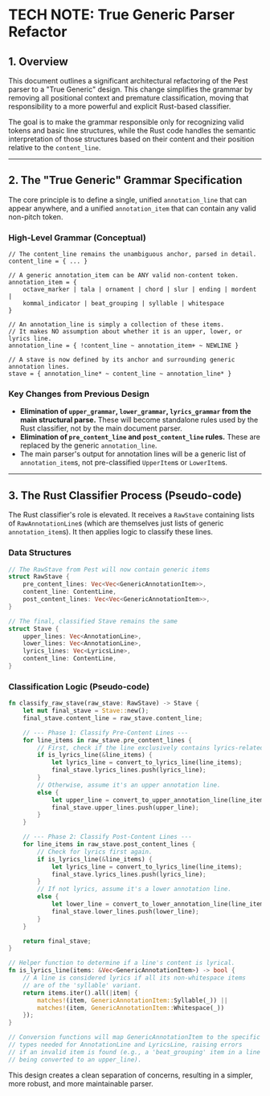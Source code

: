 # TECH NOTE: True Generic Parser Refactor

## 1. Overview

This document outlines a significant architectural refactoring of the Pest parser to a "True Generic" design. This change simplifies the grammar by removing all positional context and premature classification, moving that responsibility to a more powerful and explicit Rust-based classifier.

The goal is to make the grammar responsible only for recognizing valid tokens and basic line structures, while the Rust code handles the semantic interpretation of those structures based on their content and their position relative to the `content_line`.

---

## 2. The "True Generic" Grammar Specification

The core principle is to define a single, unified `annotation_line` that can appear anywhere, and a unified `annotation_item` that can contain any valid non-pitch token.

### High-Level Grammar (Conceptual)

```pest
// The content_line remains the unambiguous anchor, parsed in detail.
content_line = { ... }

// A generic annotation_item can be ANY valid non-content token.
annotation_item = {
    octave_marker | tala | ornament | chord | slur | ending | mordent |
    kommal_indicator | beat_grouping | syllable | whitespace
}

// An annotation_line is simply a collection of these items.
// It makes NO assumption about whether it is an upper, lower, or lyrics line.
annotation_line = { !content_line ~ annotation_item+ ~ NEWLINE }

// A stave is now defined by its anchor and surrounding generic annotation lines.
stave = { annotation_line* ~ content_line ~ annotation_line* }
```

### Key Changes from Previous Design

-   **Elimination of `upper_grammar`, `lower_grammar`, `lyrics_grammar` from the main structural parse.** These will become standalone rules used by the Rust classifier, not by the main document parser.
-   **Elimination of `pre_content_line` and `post_content_line` rules.** These are replaced by the generic `annotation_line`.
-   The main parser's output for annotation lines will be a generic list of `annotation_item`s, not pre-classified `UpperItem`s or `LowerItem`s.

---

## 3. The Rust Classifier Process (Pseudo-code)

The Rust classifier's role is elevated. It receives a `RawStave` containing lists of `RawAnnotationLine`s (which are themselves just lists of generic `annotation_item`s). It then applies logic to classify these lines.

### Data Structures

```rust
// The RawStave from Pest will now contain generic items
struct RawStave {
    pre_content_lines: Vec<Vec<GenericAnnotationItem>>,
    content_line: ContentLine,
    post_content_lines: Vec<Vec<GenericAnnotationItem>>,
}

// The final, classified Stave remains the same
struct Stave {
    upper_lines: Vec<AnnotationLine>,
    lower_lines: Vec<AnnotationLine>,
    lyrics_lines: Vec<LyricsLine>,
    content_line: ContentLine,
}
```

### Classification Logic (Pseudo-code)

```rust
fn classify_raw_stave(raw_stave: RawStave) -> Stave {
    let mut final_stave = Stave::new();
    final_stave.content_line = raw_stave.content_line;

    // --- Phase 1: Classify Pre-Content Lines ---
    for line_items in raw_stave.pre_content_lines {
        // First, check if the line exclusively contains lyrics-related items.
        if is_lyrics_line(&line_items) {
            let lyrics_line = convert_to_lyrics_line(line_items);
            final_stave.lyrics_lines.push(lyrics_line);
        }
        // Otherwise, assume it's an upper annotation line.
        else {
            let upper_line = convert_to_upper_annotation_line(line_items);
            final_stave.upper_lines.push(upper_line);
        }
    }

    // --- Phase 2: Classify Post-Content Lines ---
    for line_items in raw_stave.post_content_lines {
        // Check for lyrics first again.
        if is_lyrics_line(&line_items) {
            let lyrics_line = convert_to_lyrics_line(line_items);
            final_stave.lyrics_lines.push(lyrics_line);
        }
        // If not lyrics, assume it's a lower annotation line.
        else {
            let lower_line = convert_to_lower_annotation_line(line_items);
            final_stave.lower_lines.push(lower_line);
        }
    }

    return final_stave;
}

// Helper function to determine if a line's content is lyrical.
fn is_lyrics_line(items: &Vec<GenericAnnotationItem>) -> bool {
    // A line is considered lyrics if all its non-whitespace items
    // are of the 'syllable' variant.
    return items.iter().all(|item| {
        matches!(item, GenericAnnotationItem::Syllable(_)) ||
        matches!(item, GenericAnnotationItem::Whitespace(_))
    });
}

// Conversion functions will map GenericAnnotationItem to the specific
// types needed for AnnotationLine and LyricsLine, raising errors
// if an invalid item is found (e.g., a 'beat_grouping' item in a line
// being converted to an upper_line).
```

This design creates a clean separation of concerns, resulting in a simpler, more robust, and more maintainable parser.
